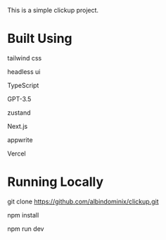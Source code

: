This is a simple clickup project.

<h1>Built Using</h1>


tailwind css

headless ui

TypeScript

GPT-3.5

zustand

Next.js

appwrite

Vercel

<h1>Running Locally</h1>

git clone https://github.com/albindominix/clickup.git

npm install

npm run dev
